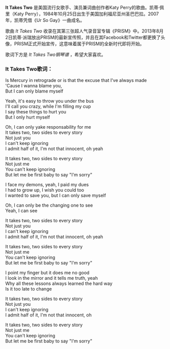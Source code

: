 

**It Takes Two** 是美国流行女歌手、演员兼词曲创作者Katy Perry的歌曲。凯蒂·佩里（Katy
Perry），1984年10月25日出生于美国加利福尼亚州圣巴巴拉。2007年，凯蒂凭借《Ur So Gay》一曲成名。  
  
歌曲 _It Takes Two_
收录在其第三张超人气录音室专辑《PRISM》中。2013年8月2日凯蒂·派瑞放出PRISM的最新宣传照，并且在其Facebook和Twitter都更换了头像，PRISM正式开始宣传，这意味着属于PRISM的全新时代即将开始。  
  
歌词下方是 _It Takes Two钢琴谱_ ，希望大家喜欢。

### It Takes Two歌词：

Is Mercury in retrograde or is that the excuse that I've always made  
'Cause I wanna blame you,  
But I can only blame myself

Yeah, it's easy to throw you under the bus  
I'll call you crazy, while I'm filling my cup  
I say these things to hurt you  
But I only hurt myself

Oh, I can only yake responsability for me  
It takes two, two sides to every story  
Not just you  
I can't keep ignoring  
I admit half of it, I'm not that innocent, oh yeah

It takes two, two sides to every story  
Not just me  
You can't keep ignoring  
But let me be first baby to say "I'm sorry"

I face my demons, yeah, I paid my dues  
I had to grow up, I wish you could too  
I wanted to save you, but I can only save myself

Oh, I can only be the changing one to see  
Yeah, I can see

It takes two, two sides to every story  
Not just you  
I can't keep ignoring  
I admit half of it, I'm not that innocent, oh yeah

It takes two, two sides to every story  
Not just me  
You can't keep ignoring  
But let me be first baby to say "I'm sorry"

I point my finger but it does me no good  
I look in the mirror and it tells me truth, yeah  
Why all these lessons always learned the hard way  
Is it too late to change

It takes two, two sides to every story  
Not just you  
I can't keep ignoring  
I admit half of it, I'm not that innocent, oh

It takes two, two sides to every story  
Not just me  
You can't keep ignoring  
But let me be first baby to say "I'm sorry"

